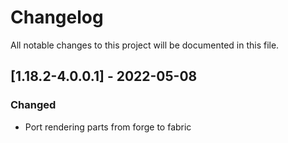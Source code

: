 # Changelog
All notable changes to this project will be documented in this file.

## [1.18.2-4.0.0.1] - 2022-05-08
### Changed
 - Port rendering parts from forge to fabric